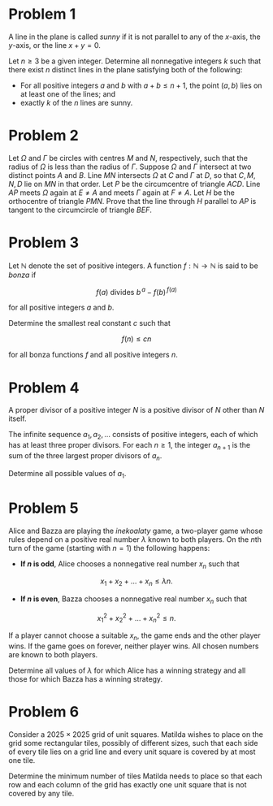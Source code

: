 # Problem 1

A line in the plane is called *sunny* if it is not parallel to any of the $x$-axis, the $y$-axis, or the line $x+y=0$.

Let $n\ge 3$ be a given integer. Determine all nonnegative integers $k$ such that there exist $n$ distinct lines in the plane satisfying both of the following:

- For all positive integers $a$ and $b$ with $a+b\le n+1$, the point $(a,b)$ lies on at least one of the lines; and
- exactly $k$ of the $n$ lines are sunny.

# Problem 2

Let $\Omega$ and $\Gamma$ be circles with centres $M$ and $N$, respectively, such that the radius of $\Omega$ is less than the radius of $\Gamma$. Suppose $\Omega$ and $\Gamma$ intersect at two distinct points $A$ and $B$. Line $MN$ intersects $\Omega$ at $C$ and $\Gamma$ at $D$, so that $C,M,N,D$ lie on $MN$ in that order. Let $P$ be the circumcentre of triangle $ACD$. Line $AP$ meets $\Omega$ again at $E\ne A$ and meets $\Gamma$ again at $F\ne A$. Let $H$ be the orthocentre of triangle $PMN$. Prove that the line through $H$ parallel to $AP$ is tangent to the circumcircle of triangle $BEF$.

# Problem 3

Let $\mathbb{N}$ denote the set of positive integers. A function $f : \mathbb{N} \to \mathbb{N}$ is said to be *bonza* if

$$
f(a)\ \text{divides}\ b^{\,a} - f(b)^{\,f(a)}
$$

for all positive integers $a$ and $b$.

Determine the smallest real constant $c$ such that

$$
f(n) \le cn
$$

for all bonza functions $f$ and all positive integers $n$.

# Problem 4

A proper divisor of a positive integer $N$ is a positive divisor of $N$ other than $N$ itself.

The infinite sequence $a_1, a_2, \dots$ consists of positive integers, each of which has at least three proper divisors. For each $n \ge 1$, the integer $a_{n+1}$ is the sum of the three largest proper divisors of $a_n$.

Determine all possible values of $a_1$.

# Problem 5

Alice and Bazza are playing the *inekoalaty* game, a two-player game whose rules depend on a positive real number $\lambda$ known to both players.
On the *n*th turn of the game (starting with $n=1$) the following happens:

- **If $n$ is odd**, Alice chooses a nonnegative real number $x_n$ such that

$$
    x_1 + x_2 + \dots + x_n \le \lambda n.
$$

- **If $n$ is even**, Bazza chooses a nonnegative real number $x_n$ such that

$$
    x_1^{2} + x_2^{2} + \dots + x_n^{2} \le n.
$$

If a player cannot choose a suitable $x_n$, the game ends and the other player wins.
If the game goes on forever, neither player wins. All chosen numbers are known to both players.

Determine all values of $\lambda$ for which Alice has a winning strategy and all those for which Bazza has a winning strategy.

# Problem 6

Consider a $2025 \times 2025$ grid of unit squares. Matilda wishes to place on the grid some rectangular tiles, possibly of different sizes, such that each side of every tile lies on a grid line and every unit square is covered by at most one tile.

Determine the minimum number of tiles Matilda needs to place so that each row and each column of the grid has exactly one unit square that is not covered by any tile.